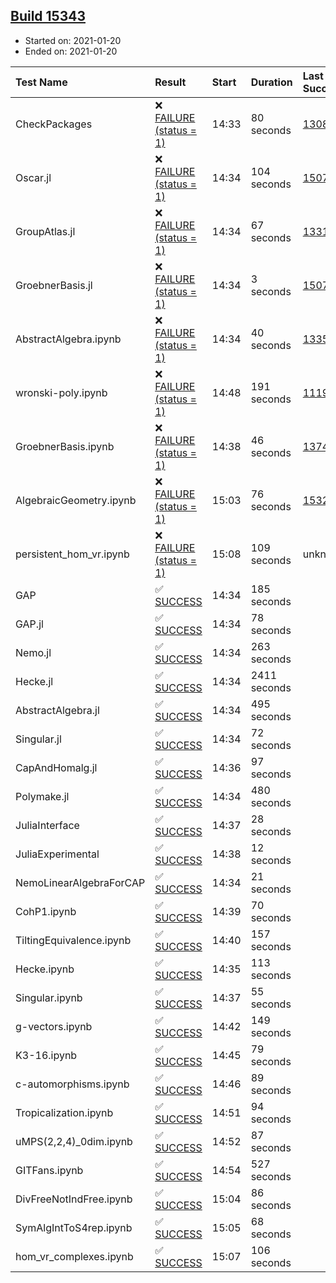 ## [Build 15343](https://oscarci.mathematik.uni-kl.de/job/oscar/15343/)

* Started on: 2021-01-20
* Ended on: 2021-01-20

| Test Name    | Result | Start | Duration | Last Success | First Failure |
|:-------------|:-------|:------|:---------|:-------------|:--------------|
| CheckPackages | ❌ [FAILURE (status = 1)](https://oscarci.mathematik.uni-kl.de/job/oscar/15343/artifact/logs/build-15343/CheckPackages.log) | 14:33 | 80 seconds | [13085](https://oscarci.mathematik.uni-kl.de/job/oscar/13085/) | [13086](https://oscarci.mathematik.uni-kl.de/job/oscar/13086/) |
| Oscar.jl | ❌ [FAILURE (status = 1)](https://oscarci.mathematik.uni-kl.de/job/oscar/15343/artifact/logs/build-15343/Oscar.jl.log) | 14:34 | 104 seconds | [15079](https://oscarci.mathematik.uni-kl.de/job/oscar/15079/) | [15080](https://oscarci.mathematik.uni-kl.de/job/oscar/15080/) |
| GroupAtlas.jl | ❌ [FAILURE (status = 1)](https://oscarci.mathematik.uni-kl.de/job/oscar/15343/artifact/logs/build-15343/GroupAtlas.jl.log) | 14:34 | 67 seconds | [13311](https://oscarci.mathematik.uni-kl.de/job/oscar/13311/) | [13312](https://oscarci.mathematik.uni-kl.de/job/oscar/13312/) |
| GroebnerBasis.jl | ❌ [FAILURE (status = 1)](https://oscarci.mathematik.uni-kl.de/job/oscar/15343/artifact/logs/build-15343/GroebnerBasis.jl.log) | 14:34 | 3 seconds | [15079](https://oscarci.mathematik.uni-kl.de/job/oscar/15079/) | [15080](https://oscarci.mathematik.uni-kl.de/job/oscar/15080/) |
| AbstractAlgebra.ipynb | ❌ [FAILURE (status = 1)](https://oscarci.mathematik.uni-kl.de/job/oscar/15343/artifact/logs/build-15343/AbstractAlgebra.ipynb.log) | 14:34 | 40 seconds | [13355](https://oscarci.mathematik.uni-kl.de/job/oscar/13355/) | [13356](https://oscarci.mathematik.uni-kl.de/job/oscar/13356/) |
| wronski-poly.ipynb | ❌ [FAILURE (status = 1)](https://oscarci.mathematik.uni-kl.de/job/oscar/15343/artifact/logs/build-15343/wronski-poly.ipynb.log) | 14:48 | 191 seconds | [11192](https://oscarci.mathematik.uni-kl.de/job/oscar/11192/) | [11193](https://oscarci.mathematik.uni-kl.de/job/oscar/11193/) |
| GroebnerBasis.ipynb | ❌ [FAILURE (status = 1)](https://oscarci.mathematik.uni-kl.de/job/oscar/15343/artifact/logs/build-15343/GroebnerBasis.ipynb.log) | 14:38 | 46 seconds | [13748](https://oscarci.mathematik.uni-kl.de/job/oscar/13748/) | [13749](https://oscarci.mathematik.uni-kl.de/job/oscar/13749/) |
| AlgebraicGeometry.ipynb | ❌ [FAILURE (status = 1)](https://oscarci.mathematik.uni-kl.de/job/oscar/15343/artifact/logs/build-15343/AlgebraicGeometry.ipynb.log) | 15:03 | 76 seconds | [15322](https://oscarci.mathematik.uni-kl.de/job/oscar/15322/) | [15323](https://oscarci.mathematik.uni-kl.de/job/oscar/15323/) |
| persistent_hom_vr.ipynb | ❌ [FAILURE (status = 1)](https://oscarci.mathematik.uni-kl.de/job/oscar/15343/artifact/logs/build-15343/persistent_hom_vr.ipynb.log) | 15:08 | 109 seconds | unknown | unknown |
| GAP | ✅ [SUCCESS](https://oscarci.mathematik.uni-kl.de/job/oscar/15343/artifact/logs/build-15343/GAP.log) | 14:34 | 185 seconds |  |  |
| GAP.jl | ✅ [SUCCESS](https://oscarci.mathematik.uni-kl.de/job/oscar/15343/artifact/logs/build-15343/GAP.jl.log) | 14:34 | 78 seconds |  |  |
| Nemo.jl | ✅ [SUCCESS](https://oscarci.mathematik.uni-kl.de/job/oscar/15343/artifact/logs/build-15343/Nemo.jl.log) | 14:34 | 263 seconds |  |  |
| Hecke.jl | ✅ [SUCCESS](https://oscarci.mathematik.uni-kl.de/job/oscar/15343/artifact/logs/build-15343/Hecke.jl.log) | 14:34 | 2411 seconds |  |  |
| AbstractAlgebra.jl | ✅ [SUCCESS](https://oscarci.mathematik.uni-kl.de/job/oscar/15343/artifact/logs/build-15343/AbstractAlgebra.jl.log) | 14:34 | 495 seconds |  |  |
| Singular.jl | ✅ [SUCCESS](https://oscarci.mathematik.uni-kl.de/job/oscar/15343/artifact/logs/build-15343/Singular.jl.log) | 14:34 | 72 seconds |  |  |
| CapAndHomalg.jl | ✅ [SUCCESS](https://oscarci.mathematik.uni-kl.de/job/oscar/15343/artifact/logs/build-15343/CapAndHomalg.jl.log) | 14:36 | 97 seconds |  |  |
| Polymake.jl | ✅ [SUCCESS](https://oscarci.mathematik.uni-kl.de/job/oscar/15343/artifact/logs/build-15343/Polymake.jl.log) | 14:34 | 480 seconds |  |  |
| JuliaInterface | ✅ [SUCCESS](https://oscarci.mathematik.uni-kl.de/job/oscar/15343/artifact/logs/build-15343/JuliaInterface.log) | 14:37 | 28 seconds |  |  |
| JuliaExperimental | ✅ [SUCCESS](https://oscarci.mathematik.uni-kl.de/job/oscar/15343/artifact/logs/build-15343/JuliaExperimental.log) | 14:38 | 12 seconds |  |  |
| NemoLinearAlgebraForCAP | ✅ [SUCCESS](https://oscarci.mathematik.uni-kl.de/job/oscar/15343/artifact/logs/build-15343/NemoLinearAlgebraForCAP.log) | 14:34 | 21 seconds |  |  |
| CohP1.ipynb | ✅ [SUCCESS](https://oscarci.mathematik.uni-kl.de/job/oscar/15343/artifact/logs/build-15343/CohP1.ipynb.log) | 14:39 | 70 seconds |  |  |
| TiltingEquivalence.ipynb | ✅ [SUCCESS](https://oscarci.mathematik.uni-kl.de/job/oscar/15343/artifact/logs/build-15343/TiltingEquivalence.ipynb.log) | 14:40 | 157 seconds |  |  |
| Hecke.ipynb | ✅ [SUCCESS](https://oscarci.mathematik.uni-kl.de/job/oscar/15343/artifact/logs/build-15343/Hecke.ipynb.log) | 14:35 | 113 seconds |  |  |
| Singular.ipynb | ✅ [SUCCESS](https://oscarci.mathematik.uni-kl.de/job/oscar/15343/artifact/logs/build-15343/Singular.ipynb.log) | 14:37 | 55 seconds |  |  |
| g-vectors.ipynb | ✅ [SUCCESS](https://oscarci.mathematik.uni-kl.de/job/oscar/15343/artifact/logs/build-15343/g-vectors.ipynb.log) | 14:42 | 149 seconds |  |  |
| K3-16.ipynb | ✅ [SUCCESS](https://oscarci.mathematik.uni-kl.de/job/oscar/15343/artifact/logs/build-15343/K3-16.ipynb.log) | 14:45 | 79 seconds |  |  |
| c-automorphisms.ipynb | ✅ [SUCCESS](https://oscarci.mathematik.uni-kl.de/job/oscar/15343/artifact/logs/build-15343/c-automorphisms.ipynb.log) | 14:46 | 89 seconds |  |  |
| Tropicalization.ipynb | ✅ [SUCCESS](https://oscarci.mathematik.uni-kl.de/job/oscar/15343/artifact/logs/build-15343/Tropicalization.ipynb.log) | 14:51 | 94 seconds |  |  |
| uMPS(2,2,4)_0dim.ipynb | ✅ [SUCCESS](https://oscarci.mathematik.uni-kl.de/job/oscar/15343/artifact/logs/build-15343/uMPS-2-2-4-_0dim.ipynb.log) | 14:52 | 87 seconds |  |  |
| GITFans.ipynb | ✅ [SUCCESS](https://oscarci.mathematik.uni-kl.de/job/oscar/15343/artifact/logs/build-15343/GITFans.ipynb.log) | 14:54 | 527 seconds |  |  |
| DivFreeNotIndFree.ipynb | ✅ [SUCCESS](https://oscarci.mathematik.uni-kl.de/job/oscar/15343/artifact/logs/build-15343/DivFreeNotIndFree.ipynb.log) | 15:04 | 86 seconds |  |  |
| SymAlgIntToS4rep.ipynb | ✅ [SUCCESS](https://oscarci.mathematik.uni-kl.de/job/oscar/15343/artifact/logs/build-15343/SymAlgIntToS4rep.ipynb.log) | 15:05 | 68 seconds |  |  |
| hom_vr_complexes.ipynb | ✅ [SUCCESS](https://oscarci.mathematik.uni-kl.de/job/oscar/15343/artifact/logs/build-15343/hom_vr_complexes.ipynb.log) | 15:07 | 106 seconds |  |  |
